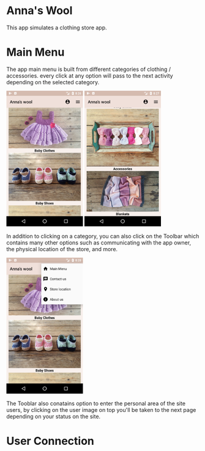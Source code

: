 # Anna's Wool
This app simulates a clothing store app. 

# Main Menu
The app main menu is built from different categories of clothing / accessories. every click at any option will pass to the next activity depending on the selected category. 

<img src="images/main1.png" width=200>  <img src="images/main2.png" width=200> 

In addition to clicking on a category, you can also click on the Toolbar which contains many other options such as communicating with the app owner, the physical location of the store, and more.

<img src="images/main3.png" width=200>

The Tooblar also conatains option to enter the personal area of the site users, by clicking on the user image on top you'll be taken to the next page depending on your status on the site.

# User Connection
